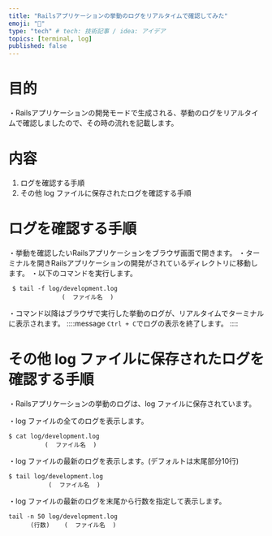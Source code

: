 ```yaml
---
title: "Railsアプリケーションの挙動のログをリアルタイムで確認してみた"
emoji: "📓"
type: "tech" # tech: 技術記事 / idea: アイデア
topics: [terminal, log]
published: false
---
```

# 目的
・Railsアプリケーションの開発モードで生成される、挙動のログをリアルタイムで確認しましたので、その時の流れを記載します。
# 内容
1. ログを確認する手順
2. その他 log ファイルに保存されたログを確認する手順
# ログを確認する手順
・挙動を確認したいRailsアプリケーションをブラウザ画面で開きます。
・ターミナルを開きRailsアプリケーションの開発がされているディレクトリに移動します。
・以下のコマンドを実行します。
```
 $ tail -f log/development.log
 　　　　　　　  (  ファイル名  )
```
・コマンド以降はブラウザで実行した挙動のログが、リアルタイムでターミナルに表示されます。
::::message
```Ctrl + C```でログの表示を終了します。
::::
# その他 log ファイルに保存されたログを確認する手順
・Railsアプリケーションの挙動のログは、log ファイルに保存されています。

・log ファイルの全てのログを表示します。
```
$ cat log/development.log
　　　　　　(  ファイル名  )
```
・log ファイルの最新のログを表示します。(デフォルトは末尾部分10行)
```
$ tail log/development.log
　　　　　 　(  ファイル名  )
```
・log ファイルの最新のログを末尾から行数を指定して表示します。
```
tail -n 50 log/development.log
      (行数)    (  ファイル名  )
```